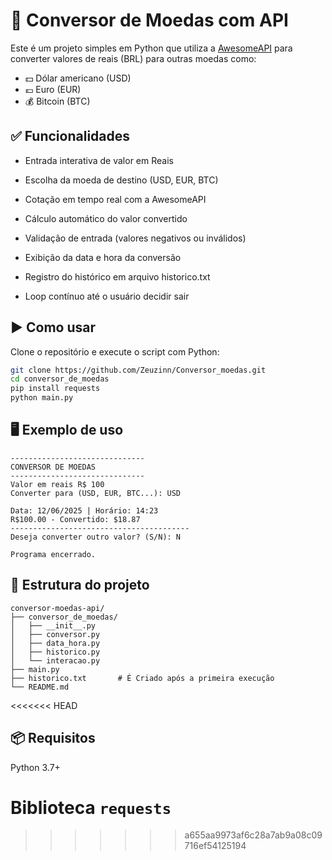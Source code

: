# 💱 Conversor de Moedas com API

Este é um projeto simples em Python que utiliza a [AwesomeAPI](https://docs.awesomeapi.com.br/api-de-moedas) para converter valores de reais (BRL) para outras moedas como:

- 💵 Dólar americano (USD)
- 💶 Euro (EUR)
- 💰 Bitcoin (BTC)

## ✅ Funcionalidades

- Entrada interativa de valor em Reais

- Escolha da moeda de destino (USD, EUR, BTC)

- Cotação em tempo real com a AwesomeAPI

- Cálculo automático do valor convertido

- Validação de entrada (valores negativos ou inválidos)

- Exibição da data e hora da conversão

- Registro do histórico em arquivo historico.txt

- Loop contínuo até o usuário decidir sair

## ▶️ Como usar

Clone o repositório e execute o script com Python:

```bash
git clone https://github.com/Zeuzinn/Conversor_moedas.git
cd conversor_de_moedas
pip install requests
python main.py

```

## 🖥️ Exemplo de uso
```
------------------------------
CONVERSOR DE MOEDAS
------------------------------
Valor em reais R$ 100
Converter para (USD, EUR, BTC...): USD

Data: 12/06/2025 | Horário: 14:23
R$100.00 - Convertido: $18.87
----------------------------------------
Deseja converter outro valor? (S/N): N

Programa encerrado.

``` 

## 📁 Estrutura do projeto
```
conversor-moedas-api/
├── conversor_de_moedas/
│   ├── __init__.py
│   ├── conversor.py
│   ├── data_hora.py
│   ├── historico.py
│   └── interacao.py
├── main.py
├── historico.txt       # É Criado após a primeira execução
└── README.md
```
<<<<<<< HEAD

## 📦 Requisitos
Python 3.7+

Biblioteca `requests`
=======
>>>>>>> a655aa9973af6c28a7ab9a08c09716ef54125194
